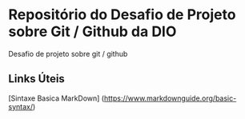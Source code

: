 # Repositório do Desafio de Projeto sobre Git / Github da DIO
Desafio de projeto sobre git / github

## Links Úteis
[Sintaxe Basica MarkDown] (https://www.markdownguide.org/basic-syntax/)
